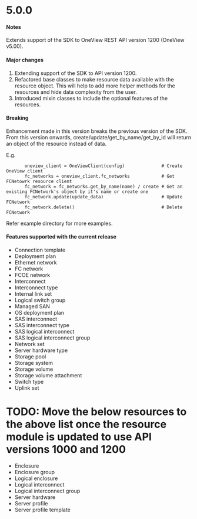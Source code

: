 # 5.0.0
#### Notes
Extends support of the SDK to OneView REST API version 1200 (OneView v5.00).

#### Major changes
 1. Extending support of the SDK to API version 1200.
 2. Refactored base classes to make resource data available with the resource object.
    This will help to add more helper methods for the resources and hide data complexity from the user.
 3. Introduced mixin classes to include the optional features of the resources.

#### Breaking
  Enhancement made in this version breaks the previous version of the SDK.
  From this version onwards, create/update/get_by_name/get_by_id will return an object of the resource instead of data.

  E.g.
```
       oneview_client = OneViewClient(config)              # Create OneView client
       fc_networks = oneview_client.fc_networks            # Get FCNetowrk resource client
       fc_network = fc_networks.get_by_name(name) / create # Get an existing FCNetwork's object by it's name or create one
       fc_network.update(update_data)                      # Update FCNetwork
       fc_network.delete()                                 # Delete FCNetwork
```
  Refer example directory for more examples.

#### Features supported with the current release
- Connection template
- Deployment plan
- Ethernet network
- FC network
- FCOE network
- Interconnect
- Interconnect type
- Internal link set
- Logical switch group
- Managed SAN
- OS deployment plan
- SAS interconnect
- SAS interconnect type
- SAS logical interconnect
- SAS logical interconnect group
- Network set
- Server hardware type
- Storage pool
- Storage system
- Storage volume
- Storage volume attachment
- Switch type
- Uplink set

# TODO: Move the below resources to the above list once the resource module is updated to use API versions 1000 and 1200
- Enclosure
- Enclosure group
- Logical enclosure
- Logical interconnect
- Logical interconnect group
- Server hardware
- Server profile
- Server profile template
